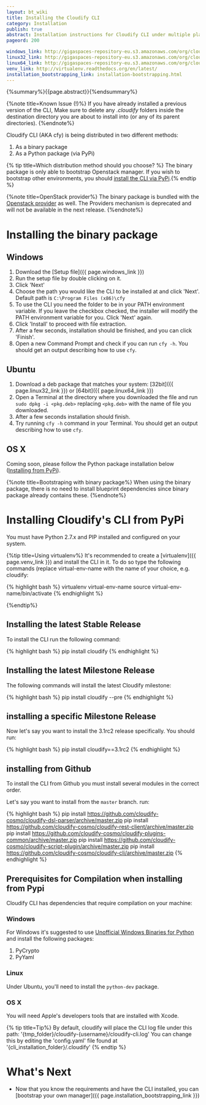 ```yaml
---
layout: bt_wiki
title: Installing the Cloudify CLI
category: Installation
publish: true
abstract: Installation instructions for Cloudify CLI under multiple platforms
pageord: 200

windows_link: http://gigaspaces-repository-eu.s3.amazonaws.com/org/cloudify3/3.1.0/rc2-RELEASE/cloudify-windows-cli_3.1.0-rc2-b84.exe
linux32_link: http://gigaspaces-repository-eu.s3.amazonaws.com/org/cloudify3/3.1.0/rc2-RELEASE/cloudify-linux32-cli_3.1.0-rc2-b84_i386.deb
linux64_link: http://gigaspaces-repository-eu.s3.amazonaws.com/org/cloudify3/3.1.0/rc2-RELEASE/cloudify-linux64-cli_3.1.0-rc2-b84_amd64.deb
venv_link: http://virtualenv.readthedocs.org/en/latest/
installation_bootstrapping_link: installation-bootstrapping.html
---
```

{%summary%}{{page.abstract}}{%endsummary%}


{%note title=Known Issue (!)%}
If you have already installed a previous version of the CLI,
Make sure to delete any *.cloudify* folders inside the destination directory you are about to install into (or any of its parent directories).
{%endnote%}

Cloudify CLI (AKA cfy) is being distributed in two different methods:

1. As a binary package
1. As a Python package (via PyPi)

{% tip title=Which distribution method should you choose? %}
The binary package is only able to bootstrap Openstack manager. If you wish to bootstrap other environments,
you should [install the CLI via PyPi](#installing-from-pypi).{% endtip %}

{%note title=OpenStack provider%}
The binary package is bundled with the [Openstack provider](https://github.com/cloudify-cosmo/cloudify-openstack-provider) as well. The Providers mechanism is deprecated and will not be available in the next release.
{%endnote%}

# Installing the binary package

## Windows

1. Download the [Setup file]({{ page.windows_link }})
1. Run the setup file by double clicking on it.
1. Click 'Next'
1. Choose the path you would like the CLI to be installed at and click 'Next'.
Default path is `C:\Program Files (x86)\cfy`
1. To use the CLI you need the folder to be in your PATH environment variable. If
you leave the checkbox checked, the installer will modify the PATH environment
variable for you. Click 'Next' again.
1. Click 'Install' to proceed with file extraction.
1. After a few seconds, installation should be finished, and you can click 'Finish'.
1. Open a new Command Prompt and check if you can run `cfy -h`. You should get
an output describing how to use `cfy`.

## Ubuntu

1. Download a deb package that matches your system:
[32bit]({{ page.linux32_link }}) or
[64bit]({{ page.linux64_link }})
1. Open a Terminal at the directory where you downloaded the file and run
`sudo dpkg -i <pkg.deb>` replacing `<pkg.deb>` with the name of file you downloaded.
1. After a few seconds installation should finish.
1. Try running `cfy -h` command in your Terminal. You should get an output
describing how to use `cfy`.

## OS X

Coming soon, please follow the Python package installation below ([Installing from PyPi](#installing-from-pypi)).

{%note title=Bootstraping with binary package%}
When using the binary package, there is no need to install blueprint dependencies since binary package already contains these.
{%endnote%}

# Installing Cloudify's CLI from PyPi

You must have Python 2.7.x and PIP installed and configured on your system.

{%tip title=Using virtualenv%}
It's recommended to create a [virtualenv]({{ page.venv_link }}) and install the CLI in it. To do so type the following commands (replace virtual-env-name with the name of your choice, e.g. cloudify:

{% highlight bash %}
virtualenv virtual-env-name
source virtual-env-name/bin/activate
{% endhighlight %}

{%endtip%}

## Installing the latest Stable Release
To install the CLI run the following command:

{% highlight bash %}
pip install cloudify
{% endhighlight %}

## Installing the latest Milestone Release
The following commands will install the latest Cloudify milestone:

{% highlight bash %}
pip install cloudify --pre
{% endhighlight %}

## installing a specific Milestone Release
Now let's say you want to install the 3.1rc2 release specifically. You should run:

{% highlight bash %}
pip install cloudify==3.1rc2
{% endhighlight %}

## installing from Github
To install the CLI from Github you must install several modules in the correct order.

Let's say you want to install from the `master` branch. run:

{% highlight bash %}
pip install https://github.com/cloudify-cosmo/cloudify-dsl-parser/archive/master.zip
pip install https://github.com/cloudify-cosmo/cloudify-rest-client/archive/master.zip
pip install https://github.com/cloudify-cosmo/cloudify-plugins-common/archive/master.zip
pip install https://github.com/cloudify-cosmo/cloudify-script-plugin/archive/master.zip
pip install https://github.com/cloudify-cosmo/cloudify-cli/archive/master.zip
{% endhighlight %}

## Prerequisites for Compilation when installing from Pypi
Cloudify CLI has dependencies that require compilation on your machine:

### Windows
For Windows it's suggested to use [Unofficial Windows Binaries for Python](http://www.lfd.uci.edu/~gohlke/pythonlibs)
and install the following packages:

1. PyCrypto
2. PyYaml

### Linux
Under Ubuntu, you'll need to install the `python-dev` package.

### OS X
You will need Apple's developers tools that are installed with Xcode.

{% tip title=Tip%}
By default, cloudify will place the CLI log file under this path: '{tmp_folder}/cloudify-{username}/cloudify-cli.log'
You can change this by editing the 'config.yaml' file found at '{cli_installation_folder}/.cloudify'
{% endtip %}


# What's Next
* Now that you know the requirements and have the CLI installed, you can [bootstrap your own manager]({{ page.installation_bootstrapping_link }})

